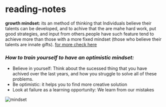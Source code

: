 # reading-notes
**growth mindset:**
 its an method of thinking that Individuals believe their talents can be developed, and to achive that the are mahe hard work, put good strategies, and input from others.people have such feature tend to achieve more than those with a more fixed mindset (those who believe their talents are innate gifts).
[for more check here](https://hbr.org/2016/01/what-having-a-growth-mindset-actually-means)
### *How to train yourself to have an optimistic mindset:*
- Believe in yourself: Think about the sucessed thing that you have achived over the last years, and how you struggle to solve all of these problems. 
- Be optimistic: it helps you to find more creative solution 
- Look at failure as a learning opportunity: We learn from our mistakes 


![mindset](https://blog.cengage.com/wp-content/uploads/2020/11/blog-growth-mindset-1511130.png)

